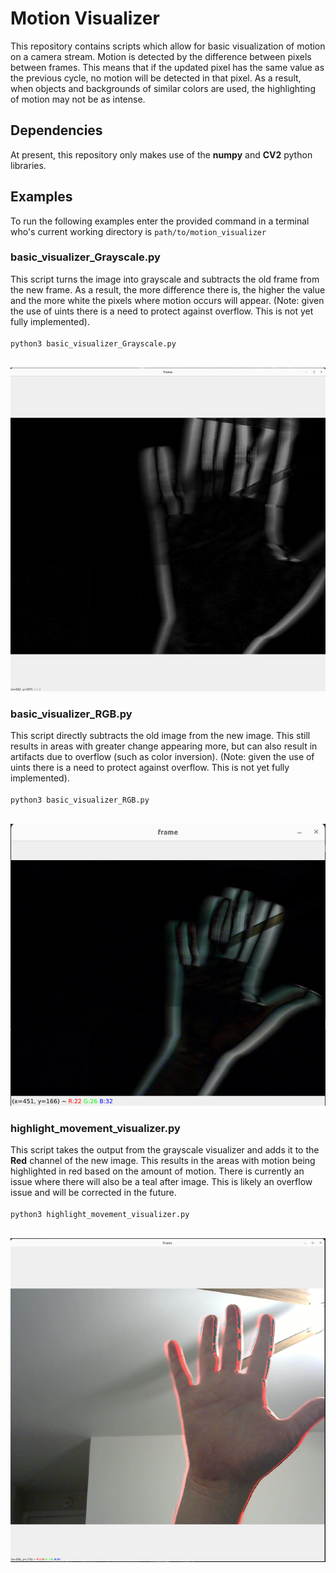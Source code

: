 <h1>Motion Visualizer</h1>

This repository contains scripts which allow for basic visualization of motion on a camera stream. Motion is detected by the difference between pixels between frames. This means that if the updated pixel has the same value as the previous cycle, no motion will be detected in that pixel. As a result, when objects and backgrounds of similar colors are used, the highlighting of motion may not be as intense.

<h2>Dependencies</h2>
At present, this repository only makes use of the <strong>numpy</strong> and <strong>CV2</strong> python libraries.


<h2>Examples</h2>
To run the following examples enter the provided command in a terminal who's current working directory is <code>path/to/motion_visualizer</code>

<h3>basic_visualizer_Grayscale.py</h3>
This script turns the image into grayscale and subtracts the old frame from the new frame. As a result, the more difference there is, the higher the value and the more white the pixels where motion occurs will appear. (Note: given the use of uints there is a need to protect against overflow. This is not yet fully implemented).<br><br>
<code>python3 basic_visualizer_Grayscale.py</code><br><br>

![Result of Grayscale Visualizer](images/example_of_grayscale.png?raw=true)

<h3>basic_visualizer_RGB.py</h3>
This script directly subtracts the old image from the new image. This still results in areas with greater change appearing more, but can also result in artifacts due to overflow (such as color inversion). (Note: given the use of uints there is a need to protect against overflow. This is not yet fully implemented).<br><br>
<code>python3 basic_visualizer_RGB.py</code><br><br>

![Result of RGB Visualizer](images/example_of_rgb.png?raw=true)

<h3>highlight_movement_visualizer.py</h3>
This script takes the output from the grayscale visualizer and adds it to the <strong>Red</strong> channel of the new image. This results in the areas with motion being highlighted in red based on the amount of motion. There is currently an issue where there will also be a teal after image. This is likely an overflow issue and will be corrected in the future.<br><br>
<code>python3 highlight_movement_visualizer.py</code><br><br>

![Result of Highlight Visualizer](images/example_highlight.png?raw=true)